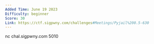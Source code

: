 ```yaml
---
Added Time: June 19 2023
Difficulty: beginner
Score: 30
Link: https://ctf.sigpwny.com/challenges#Meetings/Pyjail%200.5-630
---
```

nc chal.sigpwny.com 5010
